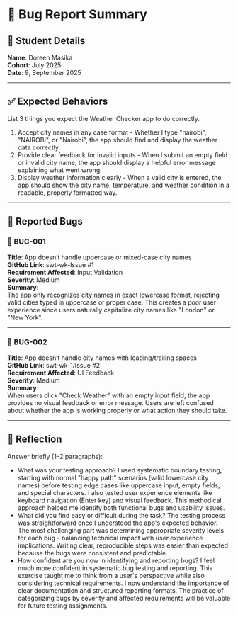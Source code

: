 # 🐞 Bug Report Summary

## 🧾 Student Details  
**Name**: Doreen Masika  
**Cohort**: July 2025  
**Date**: 9, September 2025

---

## ✅ Expected Behaviors  
List 3 things you expect the Weather Checker app to do correctly.

1. Accept city names in any case format - Whether I type "nairobi", "NAIROBI", or "Nairobi", the app should find and display the weather data correctly.
2. Provide clear feedback for invalid inputs - When I submit an empty field or invalid city name, the app should display a helpful error message explaining what went wrong.
3. Display weather information clearly - When a valid city is entered, the app should show the city name, temperature, and weather condition in a readable, properly formatted way.
---

## 🐛 Reported Bugs  

### 🐞 BUG-001  
**Title**: App doesn’t handle uppercase or mixed-case city names  
**GitHub Link**: swt-wk-Issue #1  
**Requirement Affected**: Input Validation  
**Severity**: Medium  
**Summary**:  
The app only recognizes city names in exact lowercase format, rejecting valid cities typed in uppercase or proper case. This creates a poor user experience since users naturally capitalize city names like "London" or "New York".

---

### 🐞 BUG-002  
**Title**: App doesn’t handle city names with leading/trailing spaces  
**GitHub Link**: swt-wk-1/Issue #2  
**Requirement Affected**: UI Feedback  
**Severity**: Medium  
**Summary**:  
When users click "Check Weather" with an empty input field, the app provides no visual feedback or error message. Users are left confused about whether the app is working properly or what action they should take.

---

## 💭 Reflection  

Answer briefly (1–2 paragraphs):

- What was your testing approach? I used systematic boundary testing, starting with normal "happy path" scenarios (valid lowercase city names) before testing edge cases like uppercase input, empty fields, and special characters. I also tested user experience elements like keyboard navigation (Enter key) and visual feedback. This methodical approach helped me identify both functional bugs and usability issues.
- What did you find easy or difficult during the task? The testing process was straightforward once I understood the app's expected behavior. The most challenging part was determining appropriate severity levels for each bug - balancing technical impact with user experience implications. Writing clear, reproducible steps was easier than expected because the bugs were consistent and predictable.
- How confident are you now in identifying and reporting bugs? I feel much more confident in systematic bug testing and reporting. This exercise taught me to think from a user's perspective while also considering technical requirements. I now understand the importance of clear documentation and structured reporting formats. The practice of categorizing bugs by severity and affected requirements will be valuable for future testing assignments.
